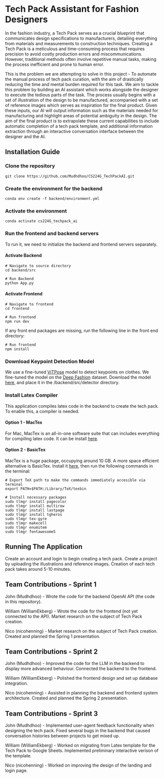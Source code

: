 # Tech Pack Assistant for Fashion Designers

In the fashion industry, a Tech Pack serves as a crucial blueprint that communicates design specifications to manufacturers, detailing everything from materials and measurements to construction techniques. Creating a Tech Pack is a meticulous and time-consuming process that requires precision to avoid costly production errors and miscommunications. However, traditional methods often involve repetitive manual tasks, making the process inefficient and prone to human error. 

This is the problem we are attempting to solve in this project - To automate the manual process of tech pack curation, with the aim of drastically reducing the time and mental burden required for this task. We aim to tackle this problem by building an AI assistant which works alongside the designer to execute the tedious parts of the task. The process usually begins with a set of illustration of the design to be manufactured, accompanied with a set of reference images which serves as inspiration for the final product. Given these inputs, our AI will output information such as the materials needed for manufacturing and highlight areas of potential ambiguity in the design. The aim of the final product is to extrapolate these current capabilities to include automatic completion of a tech pack template, and additional information extraction through an interactive conversation interface between the designer and the AI.

## Installation Guide
### Clone the repository
```
git clone https://github.com/Mudhdhoo/CS224G_TechPackAI.git
```
### Create the environment for the backend
```
conda env create -f backend/environment.yml
```

### Activate the environment
```
conda activate cs224G_techpack_ai
```
### Run the frontend and backend servers
To run it, we need to initialize the backend and frontend servers separately.

#### Activate Backend
```
# Navigate to source directory
cd backend/src
```
```
# Run Backend
python App.py
```

#### Activate Frontend
```
# Navigate to frontend
cd frontend
```
```
# Run frontend
npm run dev
```
If any front end packages are missing, run the following line in the front end directory:
```
# Run frontend
npm install
```

### Download Keypoint Detection Model
We use a fine-tuned [ViTPose](https://arxiv.org/abs/2204.12484) model to detect keypoints on clothes. We fine-tuned the model on the [Deep Fashion](https://mmlab.ie.cuhk.edu.hk/projects/DeepFashion.html) dataset. Download the model [here](https://drive.google.com/drive/folders/1mJlOkhoSKFrPDZHlxY2iMQ7UqbmJyT8L?usp=sharing), and place it in the /backend/src/detector directory.

### Install Latex Compiler
This application compiles latex code in the backend to create the tech pack. To enable this, a compiler is needed.
#### Option 1 - MacTex
For Mac, MacTex is an all-in-one software suite that can includes everything for compiling latex code. It can be install [here](https://www.tug.org/mactex/).

#### Option 2 - BasicTex
MacTex is a huge package, occupying around 10 GB. A more space efficient alternative is BasicTex. Install it [here](https://www.tug.org/mactex/morepackages.html), then run the following commands in the terminal:
```
# Export TeX path to make the commands immediately accesible via terminal
export PATH=$PATH:/Library/TeX/texbin
```
```
# Install necessary packages
sudo tlmgr install pagecolor
sudo tlmgr install multirow
sudo tlmgr install lastpage
sudo tlmgr install tgheros
sudo tlmgr tex-gyre
sudo tlmgr makecell
sudo tlmgr enumitem
sudo tlmgr fontawesome5
```

## Running The Application
Create an account and login to begin creating a tech pack. Create a project by uploading the illustrations and reference images. Creation of each tech pack takes around 5-10 minutes.

## Team Contributions - Sprint 1

John (Mudhdhoo) - Wrote the code for the backend OpenAI API (the code in this repository).

William (WilliamEkberg) - Wrote the code for the frontend (not yet connected to the API). Market research on the subject of Tech Pack creation.

Nico (nicohenning) - Market research on the subject of Tech Pack creation. Created and planned the Spring 1 presentation.

## Team Contributions - Sprint 2

John (Mudhdhoo) - Improved the code for the LLM in the backend to display more advanced behaviour. Connected the backend to the frontend.

William (WilliamEkberg) - Polished the frontend design and set up database integration.

Nico (nicohenning) - Assisted in planning the backend and frontend system architecture. Created and planned the Spring 2 presentation.

## Team Contributions - Sprint 3

John (Mudhdhoo) - Implemented user-agent feedback functionality when designing the tech pack. Fixed several bugs in the backend that caused conversation histories between projects to get mixed up.

William (WilliamEkberg) - Worked on migrating from Latex template for the Tech Pack to Google Sheets. Implemented preliminary interactive verison of the template. 

Nico (nicohenning) - Worked on improving the design of the landing and login page.

